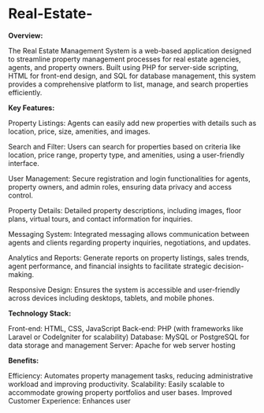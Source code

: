 # Real-Estate-


**Overview:**

The Real Estate Management System is a web-based application designed to streamline property management processes for real estate agencies, agents, and property owners. Built using PHP for server-side scripting, HTML for front-end design, and SQL for database management, this system provides a comprehensive platform to list, manage, and search properties efficiently.


**Key Features:**

Property Listings: Agents can easily add new properties with details such as location, price, size, amenities, and images.

Search and Filter: Users can search for properties based on criteria like location, price range, property type, and amenities, using a user-friendly interface.

User Management: Secure registration and login functionalities for agents, property owners, and admin roles, ensuring data privacy and access control.

Property Details: Detailed property descriptions, including images, floor plans, virtual tours, and contact information for inquiries.

Messaging System: Integrated messaging allows communication between agents and clients regarding property inquiries, negotiations, and updates.

Analytics and Reports: Generate reports on property listings, sales trends, agent performance, and financial insights to facilitate strategic decision-making.

Responsive Design: Ensures the system is accessible and user-friendly across devices including desktops, tablets, and mobile phones.


**Technology Stack:**

Front-end: HTML, CSS, JavaScript
Back-end: PHP (with frameworks like Laravel or CodeIgniter for scalability)
Database: MySQL or PostgreSQL for data storage and management
Server: Apache for web server hosting


**Benefits:**

Efficiency: Automates property management tasks, reducing administrative workload and improving productivity.
Scalability: Easily scalable to accommodate growing property portfolios and user bases.
Improved Customer Experience: Enhances user



